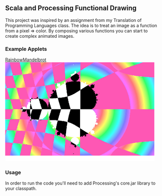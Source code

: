 ## Scala and Processing Functional Drawing

This project was inspired by an assignment from my Translation of Programming Languages class.
The idea is to treat an image as a function from a pixel => color. By composing various functions you
can start to create complex animated images.

### Example Applets
[RainbowMandelbrot](https://github.com/alazareva/scala_processing/blob/master/src/main/scala/fun_vis/applets/RainbowMandelbrot.scala)
![example](https://github.com/alazareva/scala_processing/blob/master/images/small_rainbow_gif.gif)

### Usage
In order to run the code you'll need to add Processing's core.jar library to your classpath.

